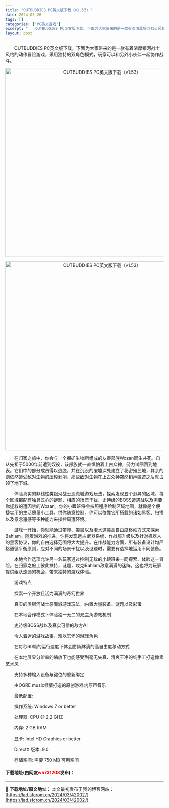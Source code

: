 ```yaml
---
title: "OUTBUDDIES PC英文版下载（v1.53）"
date: 2024-03-26
tags: []
categories: ["PC英文游戏"]
excerpt: "　　OUTBUDDIES PC英文版下载。下面为大家带来的是一款有着浓厚银河战士风格的动作冒险游戏，采用独特的双角色模式，玩家可以和另外小伙伴一起协作战斗。 　　在归家之旅中，你会与一个掘矿生物所组成的友善部族Wozan同生共死。自从先祖于5000年前遭到奴役，该部族就一直惧怕着上古众神，努力试图回&hellip;"
layout: post
---
```


 <p>　　OUTBUDDIES PC英文版下载。下面为大家带来的是一款有着浓厚银河战士风格的动作冒险游戏，采用独特的双角色模式，玩家可以和另外小伙伴一起协作战斗。</p> <p align="center"><img align="" border="0" src="https://lad.sfcrom.cn/wp-content/uploads/2024/03/20240326_6602e6e158026.webp" width="600" alt="OUTBUDDIES PC英文版下载（v1.53）" /></p> <p align="center"><img align="" border="0" src="https://lad.sfcrom.cn/wp-content/uploads/2024/03/20240326_6602e6e1b6c14.webp" width="600" alt="OUTBUDDIES PC英文版下载（v1.53）" /></p> <p>　　在归家之旅中，你会与一个掘矿生物所组成的友善部族Wozan同生共死。自从先祖于5000年前遭到奴役，该部族就一直惧怕着上古众神，努力试图回到地表。它们中的部分成员得以逃脱，并在沉没的废墟深处建立了秘密殖民地，其余的则依然遭受敌对生物的压榨剥削，那些敌对生物在上古众神突然销声匿迹之后就占领了地下城。</p> <p>　　体验真实的非线性类银河战士恶魔城游戏玩法，探索发现五个迥异的区域，每个区域都配有独具匠心的谜题、相应的场景干扰、史诗级的BOSS遭遇战以及需要你拯救的遭囚禁的Wozan。你的小跟班将会按照程序绘制区域地图，就像是个便捷实用的生活质量小工具，供你随意控制，你可以依靠它所搭载的诸如黑客、扫描以及意念遥感等多种能力来操控周遭环境。</p> <p>　　游戏一开始，你就能通过攀爬、匍匐以及潜水这类高自由度移动方式来探索Bahlam。随着游戏的推进，你将发现远古武器系统、作战服升级以及针对机器人的黑客协议，你的自由选择范围将大大提升。在作战能力方面，所有装备设计均严格遵循平衡原则，应对不同的场景干扰以及谜题时，需要有选择地运用不同装备。</p> <p>　　本地合作选项允许另一名玩家通过控制无敌的小跟班来一同探索、体验这一冒险。在归家之旅上彼此扶持，谜题，攻克Bahlam敌意满满的迷阵。这也将为玩家提供组队速通的机会，带来独特的游戏体验。</p> <p>　　游戏特点</p> <p>　　探索一个开放且活力满满的奇幻世界</p> <p>　　真实的类银河战士恶魔城游戏玩法，内置大量装备、谜题以及彩蛋</p> <p>　　在本地合作模式下体验独一无二的双主角游戏机制</p> <p>　　史诗级BOSS战以及真实可信的敌方AI</p> <p>　　令人着迷的游戏故事，难以忘怀的游戏角色</p> <p>　　在每秒60帧的运行速度下体会酣畅淋漓的高自由度移动方式</p> <p>　　在本地屏显分辨率的缩放下也能感受到毫无失真、清爽干净的纯手工打造像素艺术风</p> <p>　　支持多种输入设备与键位的重新绑定</p> <p>　　由OGRE music倾情打造的原创游戏内原声音乐</p> <p>　　最低配置:</p> <p>　　操作系统: Windows 7 or better</p> <p>　　处理器: CPU @ 2,2 GHZ</p> <p>　　内存: 2 GB RAM</p> <p>　　显卡: Intel HD Graphics or better</p> <p>　　DirectX 版本: 9.0</p> <p>　　存储空间: 需要 750 MB 可用空间</p> <p><h4>下载地址(由网友<font color="red">wh731208</font>发布)：</h4></p> 

---
📖 **下载地址/原文地址：** 本文最初发布于我的博客网站：[https://lad.sfcrom.cn/2024/03/42002/](https://lad.sfcrom.cn/2024/03/42002/)
